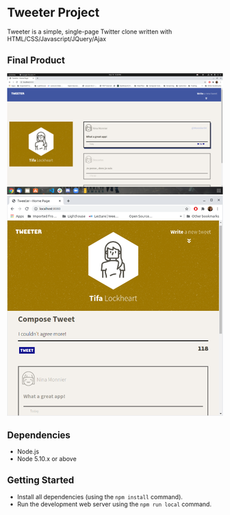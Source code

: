 # Tweeter Project

Tweeter is a simple, single-page Twitter clone written with HTML/CSS/Javascript/JQuery/Ajax

## Final Product

!["screenshot of tweeter overview"](https://github.com/xrysen/tweeter/blob/master/docs/tweeterOverview.png?raw=true)
!["Screenshot of adding a new tweet"](https://github.com/xrysen/tweeter/blob/master/docs/tweeterNew.png?raw=true)

## Dependencies

- Node.js
- Node 5.10.x or above

## Getting Started

- Install all dependencies (using the `npm install` command).
- Run the development web server using the `npm run local` command.

